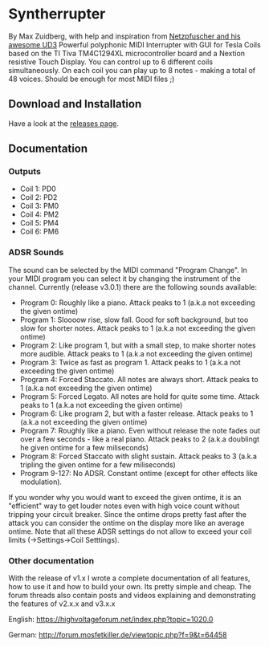 # Syntherrupter
By Max Zuidberg, with help and inspiration from [Netzpfuscher and his awesome UD3](https://github.com/Netzpfuscher/UD3)
Powerful polyphonic MIDI Interrupter with GUI for Tesla Coils based on the TI Tiva TM4C1294XL microcontroller board and a Nextion resistive Touch Display.
You can control up to 6 different coils simultaneously. On each coil you can play up to 8 notes - making a total of 48 voices. Should be enough for most MIDI files ;) 

## Download and Installation
Have a look at the [releases page](https://github.com/MMMZZZZ/Syntherrupter/releases).

## Documentation
### Outputs
* Coil 1: PD0
* Coil 2: PD2
* Coil 3: PM0
* Coil 4: PM2
* Coil 5: PM4
* Coil 6: PM6
### ADSR Sounds
The sound can be selected by the MIDI command "Program Change". In your MIDI program you can select it by changing the instrument of the channel. Currently (release v3.0.1) there are the following sounds available:
* Program 0: Roughly like a piano. Attack peaks to 1 (a.k.a not exceeding the given ontime)
* Program 1: Sloooow rise, slow fall. Good for soft background, but too slow for shorter notes. Attack peaks to 1 (a.k.a not exceeding the given ontime)
* Program 2: Like program 1, but with a small step, to make shorter notes more audible. Attack peaks to 1 (a.k.a not exceeding the given ontime)
* Program 3: Twice as fast as program 1. Attack peaks to 1 (a.k.a not exceeding the given ontime)
* Program 4: Forced Staccato. All notes are always short. Attack peaks to 1 (a.k.a not exceeding the given ontime)
* Program 5: Forced Legato. All notes are hold for quite some time. Attack peaks to 1 (a.k.a not exceeding the given ontime)
* Program 6: Like program 2, but with a faster release. Attack peaks to 1 (a.k.a not exceeding the given ontime)
* Program 7: Roughly like a piano. Even without release the note fades out over a few seconds - like a real piano. Attack peaks to 2 (a.k.a doublingt he given ontime for a few miliseconds)
* Program 8: Forced Staccato with slight sustain. Attack peaks to 3 (a.k.a tripling the given ontime for a few miliseconds)
* Program 9-127: No ADSR. Constant ontime (except for other effects like modulation).

If you wonder why you would want to exceed the given ontime, it is an "efficient" way to get louder notes even with high voice count without tripping your circuit breaker. Since the ontime drops pretty fast after the attack you can consider the ontime on the display more like an average ontime. Note that all these ADSR settings do not allow to exceed your coil limits (->Settings->Coil Setttings). 

### Other documentation
With the release of v1.x I wrote a complete documentation of all features, how to use it and how to build your own. Its pretty simple and cheap. The forum threads also contain posts and videos explaining and demonstrating the features of v2.x.x and v3.x.x

English: https://highvoltageforum.net/index.php?topic=1020.0

German: http://forum.mosfetkiller.de/viewtopic.php?f=9&t=64458
